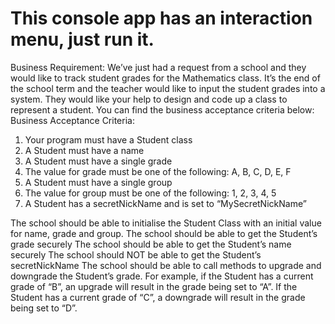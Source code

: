 # This console app has an interaction menu, just run it.

Business Requirement: 
We’ve just had a request from a school and they would like to track student grades for the Mathematics class. It’s the end of the school term and  the teacher would like to input the student grades into a system. They would like your help to design and code up a class to represent a student. 
You can find the business acceptance criteria below: 
Business Acceptance Criteria: 

1. Your program must have a Student class 
2. A Student must have a name 
3. A Student must have a single grade 
4. The value for grade must be one of the following: A, B, C, D, E, F 
5. A Student must have a single group 
6. The value for group must be one of the following: 1, 2, 3, 4, 5 
7. A Student has a secretNickName and is set to “MySecretNickName” 



The school should be able to initialise the Student Class with an initial value for name, grade and group. 
The school should be able to get the Student’s grade securely 
The school should be able to get the Student’s name securely 
The school should NOT be able to get the Student’s secretNickName 
The school should be able to call methods to upgrade and downgrade the Student’s grade. 
  For example, if the Student has a current grade of “B”, an upgrade will result in the grade being set to “A”. 
  If the Student has a current grade of “C”, a downgrade will result in the grade being set to “D”. 
